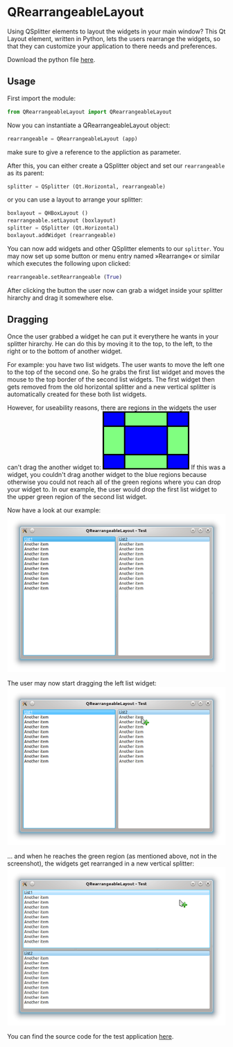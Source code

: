QRearrangeableLayout
====================

Using QSplitter elements to layout the widgets in your main window? This Qt Layout element, written in Python, lets the users rearrange the widgets, so that they can customize your application to there needs and preferences.

Download the python file [here](QRearrangeableLayout.py).

Usage
-----

First import the module:

```python
from QRearrangeableLayout import QRearrangeableLayout
```

Now you can instantiate a QRearrangeableLayout object:

```python
rearrangeable = QRearrangeableLayout (app)
```
make sure to give a reference to the appliction as parameter.

After this, you can either create a QSplitter object and set our ``rearrangeable`` as its parent:

```python
splitter = QSplitter (Qt.Horizontal, rearrangeable)
```
or you can use a layout to arrange your splitter:

```python
boxlayout = QHBoxLayout ()
rearrangeable.setLayout (boxlayout)
splitter = QSplitter (Qt.Horizontal)
boxlayout.addWidget (rearrangeable)
```

You can now add widgets and other QSplitter elements to our ``splitter``. You may now set up some button or menu entry named »Rearrange« or similar which executes the following upon clicked:

```python
rearrangeable.setRearrangeable (True)
```
After clicking the button the user now can grab a widget inside your splitter hirarchy and drag it somewhere else.


Dragging
--------

Once the user grabbed a widget he can put it everythere he wants in your splitter hirarchy. He can do this by moving it to the top, to the left, to the right or to the bottom of another widget.

For example: you have two list widgets. The user wants to move the left one to the top of the second one. So he grabs the first list widget and moves the mouse to the top border of the second list widgets. The first widget then gets removed from the old horizontal splitter and a new vertical splitter is automatically created for these both list widgets.

However, for useability reasons, there are regions in the widgets the user can't drag the another widget to:
![widget](doc/widget.png)
If this was a widget, you couldn't drag another widget to the blue regions because otherwise you could not reach all of the green regions where you can drop your widget to. In our example, the user would drop the first list widget to the upper green region of the second list widget.

Now have a look at our example:
![screenshot 1](doc/screenshot1.png)

The user may now start dragging the left list widget:
![screenshot 2](doc/screenshot2.png)

... and when he reaches the green region (as mentioned above, not in the screenshot), the widgets get rearranged in a new vertical splitter:
![screenshot 3](doc/screenshot3.png)

You can find the source code for the test application [here](doc/test.py).